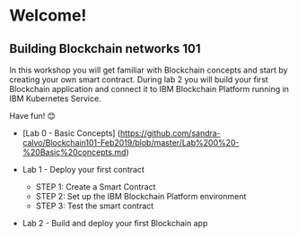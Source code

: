 # Welcome!
## Building Blockchain networks 101

In this workshop you will get familiar with Blockchain concepts and start by creating your own smart contract. 
During lab 2 you will build your first Blockchain application and connect it to IBM Blockchain Platform running in IBM Kubernetes Service. 

Have fun! 😊

* [Lab 0 - Basic Concepts] (https://github.com/sandra-calvo/Blockchain101-Feb2019/blob/master/Lab%200%20-%20Basic%20concepts.md) 
* Lab 1 - Deploy your first contract
    - STEP 1: Create a Smart Contract
    - STEP 2: Set up the IBM Blockchain Platform environment
    - STEP 3: Test the smart contract

* Lab 2 - Build and deploy your first Blockchain app
